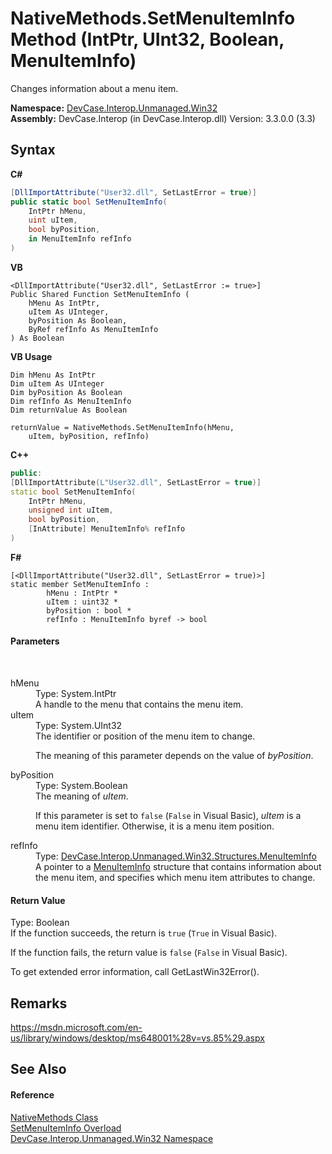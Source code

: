 # NativeMethods.SetMenuItemInfo Method (IntPtr, UInt32, Boolean, MenuItemInfo)
 

Changes information about a menu item.

**Namespace:**&nbsp;<a href="N_DevCase_Interop_Unmanaged_Win32">DevCase.Interop.Unmanaged.Win32</a><br />**Assembly:**&nbsp;DevCase.Interop (in DevCase.Interop.dll) Version: 3.3.0.0 (3.3)

## Syntax

**C#**<br />
``` C#
[DllImportAttribute("User32.dll", SetLastError = true)]
public static bool SetMenuItemInfo(
	IntPtr hMenu,
	uint uItem,
	bool byPosition,
	in MenuItemInfo refInfo
)
```

**VB**<br />
``` VB
<DllImportAttribute("User32.dll", SetLastError := true>]
Public Shared Function SetMenuItemInfo ( 
	hMenu As IntPtr,
	uItem As UInteger,
	byPosition As Boolean,
	ByRef refInfo As MenuItemInfo
) As Boolean
```

**VB Usage**<br />
``` VB Usage
Dim hMenu As IntPtr
Dim uItem As UInteger
Dim byPosition As Boolean
Dim refInfo As MenuItemInfo
Dim returnValue As Boolean

returnValue = NativeMethods.SetMenuItemInfo(hMenu, 
	uItem, byPosition, refInfo)
```

**C++**<br />
``` C++
public:
[DllImportAttribute(L"User32.dll", SetLastError = true)]
static bool SetMenuItemInfo(
	IntPtr hMenu, 
	unsigned int uItem, 
	bool byPosition, 
	[InAttribute] MenuItemInfo% refInfo
)
```

**F#**<br />
``` F#
[<DllImportAttribute("User32.dll", SetLastError = true)>]
static member SetMenuItemInfo : 
        hMenu : IntPtr * 
        uItem : uint32 * 
        byPosition : bool * 
        refInfo : MenuItemInfo byref -> bool 

```


#### Parameters
&nbsp;<dl><dt>hMenu</dt><dd>Type: System.IntPtr<br />A handle to the menu that contains the menu item.</dd><dt>uItem</dt><dd>Type: System.UInt32<br />The identifier or position of the menu item to change. 

 The meaning of this parameter depends on the value of *byPosition*.</dd><dt>byPosition</dt><dd>Type: System.Boolean<br />The meaning of *uItem*. 

 If this parameter is set to `false` (`False` in Visual Basic), *uItem* is a menu item identifier. Otherwise, it is a menu item position.</dd><dt>refInfo</dt><dd>Type: <a href="T_DevCase_Interop_Unmanaged_Win32_Structures_MenuItemInfo">DevCase.Interop.Unmanaged.Win32.Structures.MenuItemInfo</a><br />A pointer to a <a href="T_DevCase_Interop_Unmanaged_Win32_Structures_MenuItemInfo">MenuItemInfo</a> structure that contains information about the menu item, and specifies which menu item attributes to change.</dd></dl>

#### Return Value
Type: Boolean<br />If the function succeeds, the return is `true` (`True` in Visual Basic). 

 If the function fails, the return value is `false` (`False` in Visual Basic). 

 To get extended error information, call GetLastWin32Error().

## Remarks
<a href="https://msdn.microsoft.com/en-us/library/windows/desktop/ms648001%28v=vs.85%29.aspx" target="_blank">https://msdn.microsoft.com/en-us/library/windows/desktop/ms648001%28v=vs.85%29.aspx</a>

## See Also


#### Reference
<a href="T_DevCase_Interop_Unmanaged_Win32_NativeMethods">NativeMethods Class</a><br /><a href="Overload_DevCase_Interop_Unmanaged_Win32_NativeMethods_SetMenuItemInfo">SetMenuItemInfo Overload</a><br /><a href="N_DevCase_Interop_Unmanaged_Win32">DevCase.Interop.Unmanaged.Win32 Namespace</a><br />